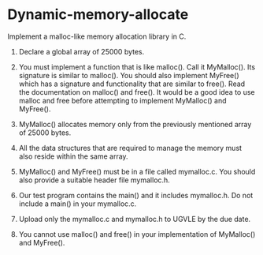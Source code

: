 # Dynamic-memory-allocate
Implement a malloc-like memory allocation library in C.<br>

1. Declare a global array of 25000 bytes.<br>

2. You must implement a function that is like malloc(). Call it MyMalloc(). Its signature is similar to malloc(). You should also implement MyFree() which has a signature and functionality that are similar to free(). Read the documentation on malloc() and free(). It would be a good idea to use malloc and free before attempting to implement MyMalloc() and MyFree().<br>

3. MyMalloc() allocates memory only from the previously mentioned array of 25000 bytes.<br>

4. All the data structures that are required to manage the memory must also reside within the same array.<br>

5. MyMalloc() and MyFree() must be in a file called mymalloc.c. You should also provide a suitable header file mymalloc.h.<br>

6. Our test program contains the main() and it includes mymalloc.h. Do not include a main() in your mymalloc.c.<br>

7. Upload only the mymalloc.c and mymalloc.h to UGVLE by the due date.<br>

8. You cannot use malloc() and free() in your implementation of MyMalloc() and MyFree().<br>
